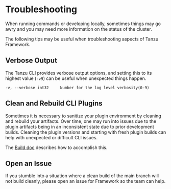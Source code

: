 # Troubleshooting

When running commands or developing locally, sometimes things may go awry and you may need
more information on the status of the cluster.

The following tips may be useful when troubleshooting aspects of Tanzu Framework.

## Verbose Output

The Tanzu CLI provides verbose output options, and setting this to its highest value (`-v9`)
can be useful when unexpected things happen.

`-v, --verbose int32     Number for the log level verbosity(0-9)`

## Clean and Rebuild CLI Plugins

Sometimes it is necessary to sanitize your plugin environment by cleaning and rebuild your artifacts.
Over time, one may run into issues due to the plugin artifacts being in an inconsistent state due to prior
development builds. Cleaning the plugin versions and starting with fresh plugin builds can help with unexpected
or difficult CLI issues.

The [Build doc](build.md) describes how to accomplish this.

## Open an Issue

If you stumble into a situation where a clean build of the main branch will not build cleanly, please open an
issue for Framework so the team can help.
